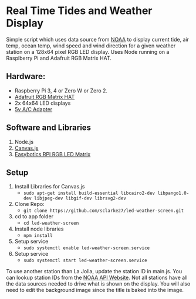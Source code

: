 # Real Time Tides and Weather Display

Simple script which uses data source from [NOAA](https://tidesandcurrents.noaa.gov/) to display current tide, air temp, ocean temp, wind speed and wind direction for a given weather station on a 128x64 pixel RGB LED display. Uses Node running on a Raspiberry Pi and Adafruit RGB Matrix HAT.

## Hardware: 
* Raspberry Pi 3, 4 or Zero W or Zero 2.
* [Adafruit RGB Matrix HAT](https://www.adafruit.com/product/2345)
* 2x 64x64 LED displays
* [5v A/C Adapter](https://www.adafruit.com/product/1466) 

## Software and Libraries 
1. Node.js
1. [Canvas.js](https://www.npmjs.com/package/canvas)
1. [Easybotics RPI RGB LED Matrix](https://github.com/hzeller/rpi-rgb-led-matrix)

## Setup
1. Install Libraries for Canvas.js 
    * `sudo apt-get install build-essential libcairo2-dev libpango1.0-dev libjpeg-dev libgif-dev librsvg2-dev`
2. Clone Repo:
    * `git clone https://github.com/sclarke27/led-weather-screen.git`
3. cd to app folder
    * `cd led-weather-screen`
4. Install node libraries
    * `npm install`
5. Setup service
    * `sudo systemctl enable led-weather-screen.service`
6. Setup service
    * `sudo systemctl start led-weather-screen.service`

To use another station than La Jolla, update the station ID in main.js. You can lookup station IDs from the [NOAA API Website](https://tidesandcurrents.noaa.gov/). Not all stations have all the data sources needed to drive what is shown on the display. You will also need to edit the background image since the title is baked into the image.